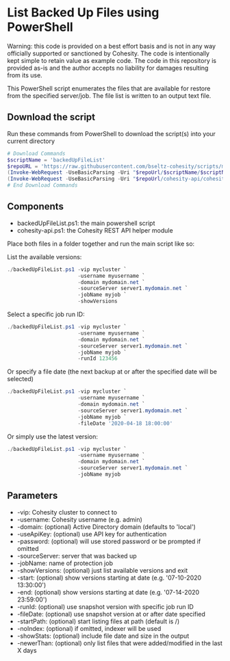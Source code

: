 # List Backed Up Files using PowerShell

Warning: this code is provided on a best effort basis and is not in any way officially supported or sanctioned by Cohesity. The code is intentionally kept simple to retain value as example code. The code in this repository is provided as-is and the author accepts no liability for damages resulting from its use.

This PowerShell script enumerates the files that are available for restore from the specified server/job. The file list is written to an output text file.

## Download the script

Run these commands from PowerShell to download the script(s) into your current directory

```powershell
# Download Commands
$scriptName = 'backedUpFileList'
$repoURL = 'https://raw.githubusercontent.com/bseltz-cohesity/scripts/master/powershell'
(Invoke-WebRequest -UseBasicParsing -Uri "$repoUrl/$scriptName/$scriptName.ps1").content | Out-File "$scriptName.ps1"; (Get-Content "$scriptName.ps1") | Set-Content "$scriptName.ps1"
(Invoke-WebRequest -UseBasicParsing -Uri "$repoUrl/cohesity-api/cohesity-api.ps1").content | Out-File cohesity-api.ps1; (Get-Content cohesity-api.ps1) | Set-Content cohesity-api.ps1
# End Download Commands
```

## Components

* backedUpFileList.ps1: the main powershell script
* cohesity-api.ps1: the Cohesity REST API helper module

Place both files in a folder together and run the main script like so:

List the available versions:

```powershell
./backedUpFileList.ps1 -vip mycluster `
                       -username myusername `
                       -domain mydomain.net `
                       -sourceServer server1.mydomain.net `
                       -jobName myjob `
                       -showVersions
```

Select a specific job run ID:

```powershell
./backedUpFileList.ps1 -vip mycluster `
                       -username myusername `
                       -domain mydomain.net `
                       -sourceServer server1.mydomain.net `
                       -jobName myjob `
                       -runId 123456
```

Or specify a file date (the next backup at or after the specified date will be selected)

```powershell
./backedUpFileList.ps1 -vip mycluster `
                       -username myusername `
                       -domain mydomain.net `
                       -sourceServer server1.mydomain.net `
                       -jobName myjob `
                       -fileDate '2020-04-18 18:00:00'
```

Or simply use the latest version:

```powershell
./backedUpFileList.ps1 -vip mycluster `
                       -username myusername `
                       -domain mydomain.net `
                       -sourceServer server1.mydomain.net `
                       -jobName myjob
```

## Parameters

* -vip: Cohesity cluster to connect to
* -username: Cohesity username (e.g. admin)
* -domain: (optional) Active Directory domain (defaults to 'local')
* -useApiKey: (optional) use API key for authentication
* -password: (optional) will use stored password or be prompted if omitted
* -sourceServer: server that was backed up
* -jobName: name of protection job
* -showVersions: (optional) just list available versions and exit
* -start: (optional) show versions starting at date (e.g. '07-10-2020 13:30:00')
* -end: (optional) show versions starting at date (e.g. '07-14-2020 23:59:00')
* -runId: (optional) use snapshot version with specific job run ID
* -fileDate: (optional) use snapshot version at or after date specified
* -startPath: (optional) start listing files at path (default is /)
* -noIndex: (optional) if omitted, indexer will be used
* -showStats: (optional) include file date and size in the output
* -newerThan: (optional) only list files that were added/modified in the last X days
